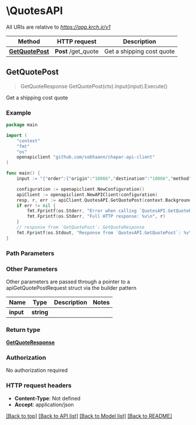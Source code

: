 # \QuotesAPI

All URIs are relative to *https://app.krch.ir/v1*

Method | HTTP request | Description
------------- | ------------- | -------------
[**GetQuotePost**](QuotesAPI.md#GetQuotePost) | **Post** /get_quote | Get a shipping cost quote



## GetQuotePost

> GetQuoteResponse GetQuotePost(ctx).Input(input).Execute()

Get a shipping cost quote

### Example

```go
package main

import (
	"context"
	"fmt"
	"os"
	openapiclient "github.com/sobhaann/chapar-api-client"
)

func main() {
	input := "{"order":{"origin":"10866","destination":"10866","method":"1","value":"3200000","weight":"4"}}" // string | 

	configuration := openapiclient.NewConfiguration()
	apiClient := openapiclient.NewAPIClient(configuration)
	resp, r, err := apiClient.QuotesAPI.GetQuotePost(context.Background()).Input(input).Execute()
	if err != nil {
		fmt.Fprintf(os.Stderr, "Error when calling `QuotesAPI.GetQuotePost``: %v\n", err)
		fmt.Fprintf(os.Stderr, "Full HTTP response: %v\n", r)
	}
	// response from `GetQuotePost`: GetQuoteResponse
	fmt.Fprintf(os.Stdout, "Response from `QuotesAPI.GetQuotePost`: %v\n", resp)
}
```

### Path Parameters



### Other Parameters

Other parameters are passed through a pointer to a apiGetQuotePostRequest struct via the builder pattern


Name | Type | Description  | Notes
------------- | ------------- | ------------- | -------------
 **input** | **string** |  | 

### Return type

[**GetQuoteResponse**](GetQuoteResponse.md)

### Authorization

No authorization required

### HTTP request headers

- **Content-Type**: Not defined
- **Accept**: application/json

[[Back to top]](#) [[Back to API list]](../README.md#documentation-for-api-endpoints)
[[Back to Model list]](../README.md#documentation-for-models)
[[Back to README]](../README.md)

